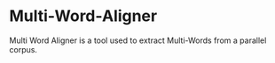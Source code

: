 Multi-Word-Aligner
==================

Multi Word Aligner is a tool used to extract Multi-Words from a parallel corpus. 
